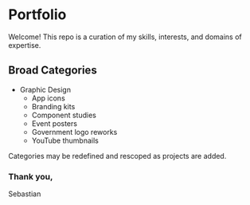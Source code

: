 # **Portfolio**

Welcome! This repo is a curation of my skills, interests, and domains of expertise.

## **Broad Categories**

- Graphic Design
	- App icons
    - Branding kits
    - Component studies
    - Event posters
    - Government logo reworks
    - YouTube thumbnails

Categories may be redefined and rescoped as projects are added.


### Thank you,
Sebastian
